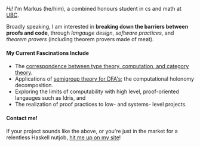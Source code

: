 *Hi!* I'm Markus (he/him), a combined honours student in cs and math at [UBC](https://www.ubc.ca).

Broadly speaking, I am interested in **breaking down the barriers between proofs and code**, through *langauge design*, *software practices*, and *theorem provers* (including theorem provers made of meat). 

#### My Current Fascinations Include

- The [correspondence between type theory, computation, and category theory](https://ncatlab.org/nlab/show/computational+trilogy).
- Applications of [semigroup theory for DFA's](https://arxiv.org/abs/1508.06345); the computational holonomy decomposition. 
- Exploring the limits of computability with high level, proof-oriented langauges such as Idris, and
- The realization of proof practices to low- and systems- level projects. 


#### Contact me!

If your project sounds like the above, or you're just in the market for a relentless Haskell nutjob, [hit me up on my site](https://www.markusde.ca)!


<!--
**markusdemedeiros/markusdemedeiros** is a ✨ _special_ ✨ repository because its `README.md` (this file) appears on your GitHub profile.

Here are some ideas to get you started:

- 🔭 I’m currently working on ...
- 🌱 I’m currently learning ...
- 👯 I’m looking to collaborate on ...
- 🤔 I’m looking for help with ...
- 💬 Ask me about ...
- 📫 How to reach me: ...
- 😄 Pronouns: ...
- ⚡ Fun fact: ...
-->
